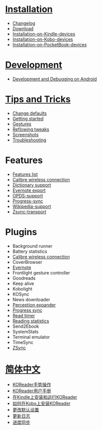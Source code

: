 # [Installation](https://github.com/koreader/koreader/wiki#installationupgrading)

* [Changelog](https://github.com/koreader/koreader/wiki/Changelog)
* [Download](https://github.com/koreader/koreader/wiki/Download)
* [Installation-on-Kindle-devices](https://github.com/koreader/koreader/wiki/Installation-on-Kindle-devices)
* [Installation-on-Kobo-devices](https://github.com/koreader/koreader/wiki/Installation-on-Kobo-devices)
* [Installation-on-PocketBook-devices](https://github.com/koreader/koreader/wiki/Installation-on-PocketBook-devices)

# [Development](https://github.com/koreader/koreader/wiki#hackers)
* [Development and Debugging on Android](https://github.com/koreader/koreader/wiki/Development-and-Debugging-on-Android)

# [Tips and Tricks](https://github.com/koreader/koreader/wiki/Tips-and-Tricks)
* [Change defaults](https://github.com/koreader/koreader/wiki/Change-defaults)
* [Getting started](https://github.com/koreader/koreader/wiki/Getting-Started)
* [Gestures](https://github.com/koreader/koreader/wiki/KOReader-Gestures)
* [Reflowing tweaks](https://github.com/koreader/koreader/wiki/Reflowing-tweaks)
* [Screenshots](https://github.com/koreader/koreader/wiki/KOReader-Screenshots)
* [Troubleshooting](https://github.com/koreader/koreader/wiki/Troubleshooting)

# Features

* [Features list](https://github.com/koreader/koreader/wiki/Features-list)
* [Calibre wireless connection](https://github.com/koreader/koreader/wiki/Calibre-wireless-connection)
* [Dictionary support](https://github.com/koreader/koreader/wiki/Dictionary-support)
* [Evernote export](https://github.com/koreader/koreader/wiki/Evernote-export)
* [OPDS-support](https://github.com/koreader/koreader/wiki/OPDS-support)
* [Progress-sync](https://github.com/koreader/koreader/wiki/Progress-sync)
* [Wikipedia-support](https://github.com/koreader/koreader/wiki/Wikipedia-support)
* [Zsync-transport](https://github.com/koreader/koreader/wiki/Zsync-transport)

# Plugins

* Background runner
* Battery statistics
* [Calibre wireless connection](https://github.com/koreader/koreader/wiki/Calibre-wireless-connection)
* CoverBrowser
* [Evernote](https://github.com/koreader/koreader/wiki/Evernote-export)
* Frontlight gesture controller
* Goodreads
* Keep alive
* Kobolight
* KOSync
* News downloader
* [Perception expander](https://github.com/koreader/koreader/wiki/Perception-Expander-plugin)
* [Progress sync](https://github.com/koreader/koreader/wiki/Progress-sync)
* [Read timer](https://github.com/koreader/koreader/wiki/Read-timer) 
* [Reading statistics](https://github.com/koreader/koreader/wiki/Statistics-plugin)
* Send2Ebook
* SystemStats
* Terminal emulator
* TimeSync
* [ZSync](https://github.com/koreader/koreader/wiki/Zsync-transport)

# [简体中文](https://github.com/koreader/koreader/wiki/KOReader维基)

  * [KOReader手势操作](https://github.com/koreader/koreader/wiki/KOReader手势操作)
  * [KOReader用户手册](https://github.com/koreader/koreader/wiki/KOReader用户手册)
  * [在Kindle上安装和运行KOReader](https://github.com/koreader/koreader/wiki/在Kindle上安装和运行KOReader)
  * [如何在Kobo上安装KOReader](https://github.com/koreader/koreader/wiki/如何在Kobo上安装KOReader)
  * [更改默认设置](https://github.com/koreader/koreader/wiki/更改默认设置)
  * [更新日志](https://github.com/koreader/koreader/wiki/更新日志)
  * [进度同步](https://github.com/koreader/koreader/wiki/进度同步)